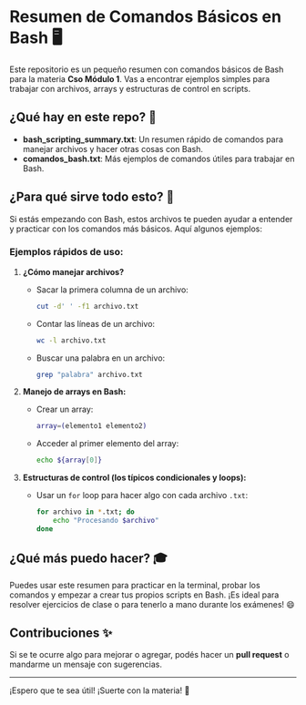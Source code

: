 # Resumen de Comandos Básicos en Bash 🖥️

Este repositorio es un pequeño resumen con comandos básicos de Bash para la materia **Cso Módulo 1**. Vas a encontrar ejemplos simples para trabajar con archivos, arrays y estructuras de control en scripts.

## ¿Qué hay en este repo? 🤔

- **bash_scripting_summary.txt**: Un resumen rápido de comandos para manejar archivos y hacer otras cosas con Bash.
- **comandos_bash.txt**: Más ejemplos de comandos útiles para trabajar en Bash.

## ¿Para qué sirve todo esto? 🚀

Si estás empezando con Bash, estos archivos te pueden ayudar a entender y practicar con los comandos más básicos. Aquí algunos ejemplos:

### Ejemplos rápidos de uso:

1. **¿Cómo manejar archivos?**
   - Sacar la primera columna de un archivo:
     ```bash
     cut -d' ' -f1 archivo.txt
     ```

   - Contar las líneas de un archivo:
     ```bash
     wc -l archivo.txt
     ```

   - Buscar una palabra en un archivo:
     ```bash
     grep "palabra" archivo.txt
     ```

2. **Manejo de arrays en Bash:**
   - Crear un array:
     ```bash
     array=(elemento1 elemento2)
     ```

   - Acceder al primer elemento del array:
     ```bash
     echo ${array[0]}
     ```

3. **Estructuras de control (los típicos condicionales y loops):**
   - Usar un `for` loop para hacer algo con cada archivo `.txt`:
     ```bash
     for archivo in *.txt; do
         echo "Procesando $archivo"
     done
     ```

## ¿Qué más puedo hacer? 🎓

Puedes usar este resumen para practicar en la terminal, probar los comandos y empezar a crear tus propios scripts en Bash. ¡Es ideal para resolver ejercicios de clase o para tenerlo a mano durante los exámenes! 😄

## Contribuciones ✨

Si se te ocurre algo para mejorar o agregar, podés hacer un **pull request** o mandarme un mensaje con sugerencias.

---

¡Espero que te sea útil! ¡Suerte con la materia! 🚀
